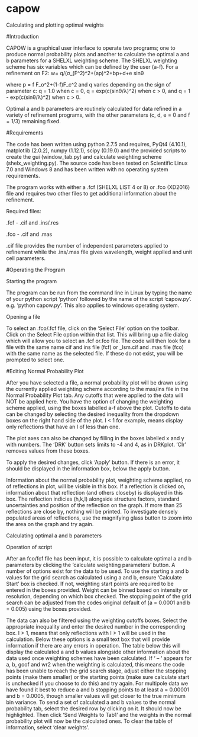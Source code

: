 # capow
Calculating and plotting optimal weights

#Introduction

CAPOW is a graphical user interface to operate two programs; one to produce normal probability plots and another to calculate the optimal a and b parameters for a SHELXL weighting scheme. The SHELXL weighting scheme has six variables which can be defined by the user (a-f). For a refinement on F2:
w=  q/(σ_(F^2)^2+(ap)^2+bp+d+e sin⁡θ 

where p = f F_o^2+(1-f)F_c^2 and q varies depending on the sign of parameter c: q = 1.0 when c = 0, q = exp⁡(c(sin⁡θ/λ)^2)  when c > 0, and q = 1 - exp⁡(c(sin⁡θ/λ)^2)  when c > 0.

Optimal a and b parameters are routinely calculated for data refined in a variety of refinement programs, with the other parameters (c, d, e = 0 and f = 1/3) remaining fixed.

#Requirements

The code has been written using python 2.7.5 and requires, PyQt4 (4.10.1), matplotlib (2.0.2), numpy (1.12.1), scipy (0.19.0) and the provided scripts to create the gui (window_tab.py) and calculate weighting scheme (shelx_weighting.py). The source code has been tested on Scientific Linux 7.0 and Windows 8 and has been written with no operating system requirements.

The program works with either a .fcf (SHELXL LIST 4 or 8) or .fco (XD2016) file and requires two other files to get additional information about the refinement.

Required files:

.fcf - .cif and .ins/.res

.fco - .cif and .mas

.cif file provides the number of independent parameters applied to refinement while the .ins/.mas file gives wavelength, weight applied and unit cell parameters.

#Operating the Program

Starting the program

The program can be run from the command line in Linux by typing the name of your python script ‘python’ followed by the name of the script ‘capow.py’. e.g. ‘python capow.py’. This also applies to windows operating system.

Opening a file

To select an .fco/.fcf file, click on the ‘Select File’ option on the toolbar. Click on the Select File option within that list. This will bring up a file dialog which will allow you to select an .fcf or.fco file. The code will then look for a file with the same name cif and ins file (fcf) or \_lsm.cif and .mas file (fco) with the same name as the selected file. If these do not exist, you will be prompted to select one. 

#Editing Normal Probability Plot

After you have selected a file, a normal probability plot will be drawn using the currently applied weighting scheme according to the mas/ins file in the Normal Probability Plot tab. Any cutoffs that were applied to the data will NOT be applied here. 
You have the option of changing the weighting scheme applied, using the boxes labelled a-f above the plot. Cutoffs to data can be changed by selecting the desired inequality from the dropdown boxes on the right hand side of the plot. I < 1 for example, means display only reflections that have an I of less than one.

The plot axes can also be changed by filling in the boxes labelled x and y with numbers. The ‘DRK’ button sets limits to -4 and 4, as in DRKplot. ‘Clr’ removes values from these boxes.

To apply the desired changes, click ‘Apply’ button. If there is an error, it should be displayed in the information box, below the apply button.

Information about the normal probability plot, weighting scheme applied, no of reflections in plot, will be visible in this box.
If a reflection is clicked on, information about that reflection (and others closeby) is displayed in this box. The reflection indicies (h,k,l) alongside structure factors, standard uncertainties and position of the reflection on the graph. If more than 25 reflections are close by, nothing will be printed. To investigate densely populated areas of reflections, use the magnifying glass button to zoom into the area on the graph and try again.

Calculating optimal a and b parameters

Operation of script

After an fco/fcf file has been input, it is possible to calculate optimal a and b parameters by clicking the ‘calculate weighting parameters’ button. A number of options exist for the data to be used.
To use the starting a and b values for the grid search as calculated using a and b, ensure ‘Calculate Start’ box is checked. If not, weighting start points are required to be entered in the boxes provided.
Weight can be binned based on intensity or resolution, depending on which box checked.
The stopping point of the grid search can be adjusted from the codes original default of (a = 0.0001 and b = 0.005) using the boxes provided.

The data can also be filtered using the weighting cutoffs boxes. Select the appropriate inequality and enter the desired number in the corresponding box. I > 1, means that only reflections with I > 1 will be used in the calculation.
Below these options is a small text box that will provide information if there are any errors in operation. The table below this will display the calculated a and b values alongside other information about the data used once weighting schemes have been calculated.
If ‘ – ‘ appears for a, b, goof and wr2 when the weighting is calculated, this means the code has been unable to reach the grid search stage, adjust either the stopping points (make them smaller) or the starting points (make sure calculate start is unchecked if you choose to do this) and try again. For multipole data we have found it best to reduce a and b stopping points to at least a = 0.00001 and b = 0.0005, though smaller values will get closer to the true minimum bin variance.
To send a set of calculated a and b values to the normal probability tab, select the desired row by clicking on it. It should now be highlighted. Then click ‘Send Weights to Tab1’ and the weights in the normal probability plot will now be the calculated ones.
To clear the table of information, select ‘clear weights’.
